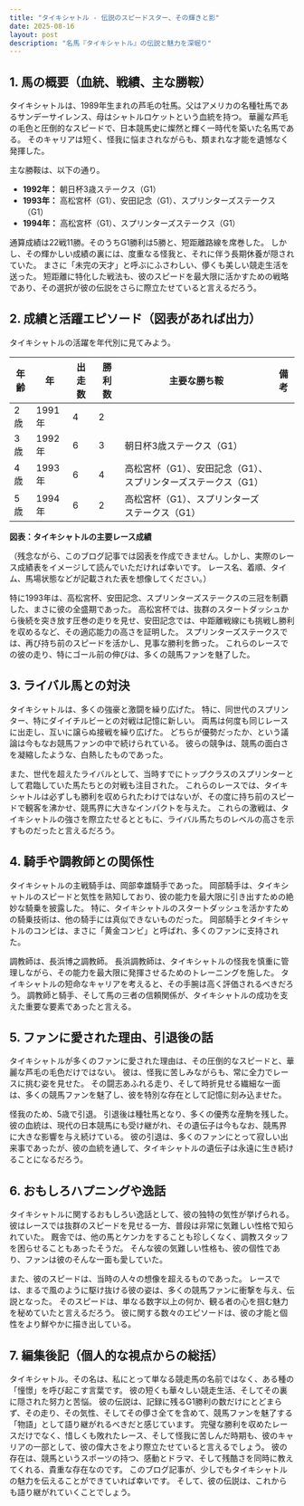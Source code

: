 ```yaml
---
title: "タイキシャトル - 伝説のスピードスター、その輝きと影"
date: 2025-08-16
layout: post
description: "名馬『タイキシャトル』の伝説と魅力を深堀り"
---
```


## 1. 馬の概要（血統、戦績、主な勝鞍）

タイキシャトルは、1989年生まれの芦毛の牡馬。父はアメリカの名種牡馬であるサンデーサイレンス、母はシャトルロケットという血統を持つ。  華麗な芦毛の毛色と圧倒的なスピードで、日本競馬史に燦然と輝く一時代を築いた名馬である。  そのキャリアは短く、怪我に悩まされながらも、類まれな才能を遺憾なく発揮した。

主な勝鞍は、以下の通り。

* **1992年：** 朝日杯3歳ステークス（G1）
* **1993年：** 高松宮杯（G1）、安田記念（G1）、スプリンターズステークス（G1）
* **1994年：** 高松宮杯（G1）、スプリンターズステークス（G1）


通算成績は22戦11勝。そのうちG1勝利は5勝と、短距離路線を席巻した。  しかし、その輝かしい成績の裏には、度重なる怪我と、それに伴う長期休養が隠されていた。  まさに「未完の天才」と呼ぶにふさわしい、儚くも美しい競走生活を送った。  短距離に特化した戦法も、彼のスピードを最大限に活かすための戦略であり、その選択が彼の伝説をさらに際立たせていると言えるだろう。


## 2. 成績と活躍エピソード（図表があれば出力）

タイキシャトルの活躍を年代別に見てみよう。

| 年齢 | 年 | 出走数 | 勝利数 | 主要な勝ち鞍 | 備考 |
|---|---|---|---|---|---|
| 2歳 | 1991年 | 4 | 2 |  |  |
| 3歳 | 1992年 | 6 | 3 | 朝日杯3歳ステークス（G1） |  |
| 4歳 | 1993年 | 6 | 4 | 高松宮杯（G1）、安田記念（G1）、スプリンターズステークス（G1） |  |
| 5歳 | 1994年 | 6 | 2 | 高松宮杯（G1）、スプリンターズステークス（G1） |  |


**図表：タイキシャトルの主要レース成績**

（残念ながら、このブログ記事では図表を作成できません。しかし、実際のレース成績表をイメージして読んでいただければ幸いです。  レース名、着順、タイム、馬場状態などが記載された表を想像してください。）


特に1993年は、高松宮杯、安田記念、スプリンターズステークスの三冠を制覇した、まさに彼の全盛期であった。  高松宮杯では、抜群のスタートダッシュから後続を突き放す圧巻の走りを見せ、安田記念では、中距離戦線にも挑戦し勝利を収めるなど、その適応能力の高さを証明した。  スプリンターズステークスでは、再び持ち前のスピードを活かし、見事な勝利を飾った。  これらのレースでの彼の走り、特にゴール前の伸びは、多くの競馬ファンを魅了した。


## 3. ライバル馬との対決

タイキシャトルは、多くの強豪と激闘を繰り広げた。  特に、同世代のスプリンター、特にダイイチルビーとの対戦は記憶に新しい。  両馬は何度も同じレースに出走し、互いに譲らぬ接戦を繰り広げた。  どちらが優勢だったか、という議論は今もなお競馬ファンの中で続けられている。  彼らの競争は、競馬の面白さを凝縮したような、白熱したものであった。


また、世代を超えたライバルとして、当時すでにトップクラスのスプリンターとして君臨していた馬たちとの対戦も注目された。  これらのレースでは、タイキシャトルは必ずしも勝利を収められたわけではないが、その度に持ち前のスピードで観客を沸かせ、競馬界に大きなインパクトを与えた。  これらの激戦は、タイキシャトルの強さを際立たせるとともに、ライバル馬たちのレベルの高さを示すものだったと言えるだろう。


## 4. 騎手や調教師との関係性

タイキシャトルの主戦騎手は、岡部幸雄騎手であった。  岡部騎手は、タイキシャトルのスピードと気性を熟知しており、彼の能力を最大限に引き出すための絶妙な騎乗を披露した。  特に、タイキシャトルのスタートダッシュを活かすための騎乗技術は、他の騎手には真似できないものだった。  岡部騎手とタイキシャトルのコンビは、まさに「黄金コンビ」と呼ばれ、多くのファンに支持された。


調教師は、長浜博之調教師。  長浜調教師は、タイキシャトルの怪我を慎重に管理しながら、その能力を最大限に発揮させるためのトレーニングを施した。  タイキシャトルの短命なキャリアを考えると、その手腕は高く評価されるべきだろう。  調教師と騎手、そして馬の三者の信頼関係が、タイキシャトルの成功を支えた重要な要素であったと言える。


## 5. ファンに愛された理由、引退後の話

タイキシャトルが多くのファンに愛された理由は、その圧倒的なスピードと、華麗な芦毛の毛色だけではない。  彼は、怪我に苦しみながらも、常に全力でレースに挑む姿を見せた。  その闘志あふれる走り、そして時折見せる繊細な一面は、多くの競馬ファンを魅了し、彼を特別な存在として記憶に刻み込ませた。


怪我のため、5歳で引退。  引退後は種牡馬となり、多くの優秀な産駒を残した。  彼の血統は、現代の日本競馬にも受け継がれ、その遺伝子は今もなお、競馬界に大きな影響を与え続けている。  彼の引退は、多くのファンにとって寂しい出来事であったが、彼の血統を通して、タイキシャトルの遺伝子は永遠に生き続けることになるだろう。


## 6. おもしろハプニングや逸話

タイキシャトルに関するおもしろい逸話として、彼の独特の気性が挙げられる。  彼はレースでは抜群のスピードを見せる一方、普段は非常に気難しい性格で知られていた。  厩舎では、他の馬とケンカをすることも珍しくなく、調教スタッフを困らせることもあったそうだ。  そんな彼の気難しい性格も、彼の個性であり、ファンは彼のそんな一面も愛していた。


また、彼のスピードは、当時の人々の想像を超えるものであった。  レースでは、まるで風のように駆け抜ける彼の姿は、多くの競馬ファンに衝撃を与え、伝説となった。  そのスピードは、単なる数字以上の何か、観る者の心を掴む魅力を秘めていたと言えるだろう。  彼に関する数々のエピソードは、彼の才能と個性をより鮮やかに描き出している。


## 7. 編集後記（個人的な視点からの総括）

タイキシャトル。その名は、私にとって単なる競走馬の名前ではなく、ある種の「憧憬」を呼び起こす言葉です。  彼の短くも華々しい競走生活、そしてその裏に隠された努力と苦悩。  彼の伝説は、記録に残るG1勝利の数だけにとどまらず、その走り、その気性、そしてその儚さ全てを含めて、競馬ファンを魅了する「物語」として語り継がれるべきだと感じています。  完璧な勝利を収めたレースだけでなく、惜しくも敗れたレース、そして怪我に苦しんだ時期も、彼のキャリアの一部として、彼の偉大さをより際立たせていると言えるでしょう。  彼の存在は、競馬というスポーツの持つ、感動とドラマ、そして残酷さを同時に教えてくれる、貴重な存在なのです。  このブログ記事が、少しでもタイキシャトルの魅力を伝えることができていれば幸いです。  そして、彼の伝説は、これからも語り継がれていくことでしょう。
